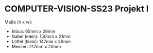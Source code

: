 # COMPUTER-VISION-SS23 Projekt I
Maße (h x w):
- Inbus: 65mm x 26mm
- Gabel (klein): 150mm x 21mm
- Löffel (klein): 147mm x 26mm
- Messer: 212mm x 20mm
